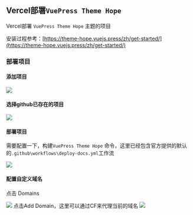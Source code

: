 ## Vercel部署`VuePress Theme Hope`

Vercel部署 `VuePress Theme Hope` 主题的项目

安装过程参考：[https://theme-hope.vuejs.press/zh/get-started/](https://theme-hope.vuejs.press/zh/get-started/)

### 部署项目
#### 添加项目

![](attachments/QQ_1757744989249.png)

#### 选择github已存在的项目

![](attachments/QQ_1757745079646.png)

#### 部署项目
需要配置一下，构建`VuePress Theme Hope` 命令，这里已经包含官方提供的默认的`.github\workflows\deploy-docs.yml`工作流

![](attachments/QQ_1757745155836.png)
#### 配置自定义域名

点击 Domains

![](attachments/QQ_1757745256310.png)
点击Add Domain，这里可以通过CF来代理当前的域名
![](attachments/QQ_1757745284574.png)